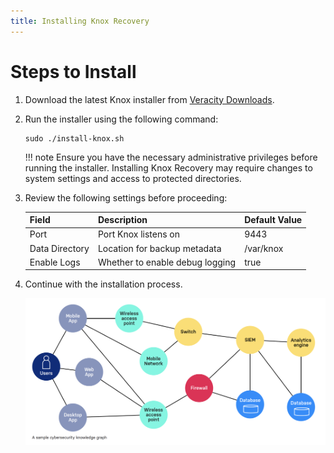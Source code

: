 ```yaml
---
title: Installing Knox Recovery
---
```


# Steps to Install

1. Download the latest Knox installer from [Veracity Downloads](https://downloads.veracity.io/knox).

2. Run the installer using the following command:
   ```
   sudo ./install-knox.sh
   ```

   !!! note
       Ensure you have the necessary administrative privileges before running the installer. Installing Knox Recovery may require changes to system settings and access to protected directories.

3. Review the following settings before proceeding:

   | Field          | Description                     | Default Value |
   | -------------- | ------------------------------- | ------------- |
   | Port           | Port Knox listens on            | 9443          |
   | Data Directory | Location for backup metadata    | /var/knox     |
   | Enable Logs    | Whether to enable debug logging | true          |

4. Continue with the installation process.

   ![Cybersecurity knowledge graph](../../images/cybersecurity-knowledge-graph.png)